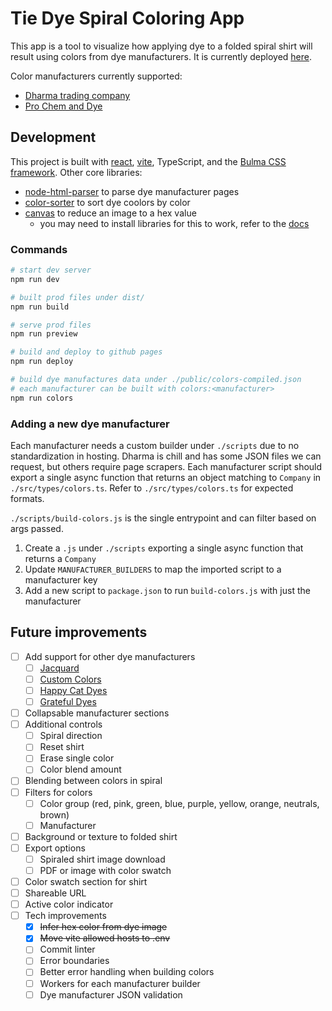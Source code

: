 # Tie Dye Spiral Coloring App

This app is a tool to visualize how applying dye to a folded spiral shirt will result using colors from dye manufacturers. It is currently deployed [here](https://schwalbs.github.io/spiral-coloring/).

Color manufacturers currently supported:

- [Dharma trading company](https://www.dharmatrading.com/dyes/dharma-fiber-reactive-procion-dyes.html)
- [Pro Chem and Dye](https://prochemicalanddye.com/pro-mx-fiber-reactive-dyes/)

## Development

This project is built with [react](https://react.dev/), [vite](https://vite.dev/), TypeScript, and the [Bulma CSS framework](https://bulma.io/).
Other core libraries:

- [node-html-parser](https://www.npmjs.com/package/node-html-parser) to parse dye manufacturer pages
- [color-sorter](https://www.npmjs.com/package/color-sorter) to sort dye coolors by color
- [canvas](https://www.npmjs.com/package/canvas) to reduce an image to a hex value
  - you may need to install libraries for this to work, refer to the [docs](https://github.com/Automattic/node-canvas?tab=readme-ov-file#compiling)

### Commands

```bash
# start dev server
npm run dev

# built prod files under dist/
npm run build

# serve prod files
npm run preview

# build and deploy to github pages
npm run deploy

# build dye manufactures data under ./public/colors-compiled.json
# each manufacturer can be built with colors:<manufacturer>
npm run colors
```

### Adding a new dye manufacturer

Each manufacturer needs a custom builder under `./scripts` due to no standardization in hosting.
Dharma is chill and has some JSON files we can request, but others require page scrapers.
Each manufacturer script should export a single async function that returns an object matching to `Company` in `./src/types/colors.ts`.
Refer to `./src/types/colors.ts` for expected formats.

`./scripts/build-colors.js` is the single entrypoint and can filter based on args passed.

1. Create a `.js` under `./scripts` exporting a single async function that returns a `Company`
2. Update `MANUFACTURER_BUILDERS` to map the imported script to a manufacturer key
3. Add a new script to `package.json` to run `build-colors.js` with just the manufacturer

## Future improvements

- [ ] Add support for other dye manufacturers
  - [ ] [Jacquard](https://www.jacquardproducts.com/procion-mx)
  - [ ] [Custom Colors](https://customcoloursinc.storenvy.com/)
  - [ ] [Happy Cat Dyes](https://www.happycattiedye.com/shop/category/dyes)
  - [ ] [Grateful Dyes](https://www.grateful-dyes.com/fabric-dyes/)
- [ ] Collapsable manufacturer sections
- [ ] Additional controls
  - [ ] Spiral direction
  - [ ] Reset shirt
  - [ ] Erase single color
  - [ ] Color blend amount
- [ ] Blending between colors in spiral
- [ ] Filters for colors
  - [ ] Color group (red, pink, green, blue, purple, yellow, orange, neutrals, brown)
  - [ ] Manufacturer
- [ ] Background or texture to folded shirt
- [ ] Export options
  - [ ] Spiraled shirt image download
  - [ ] PDF or image with color swatch
- [ ] Color swatch section for shirt
- [ ] Shareable URL
- [ ] Active color indicator
- [ ] Tech improvements
  - [x] ~~Infer hex color from dye image~~
  - [x] ~~Move vite allowed hosts to .env~~
  - [ ] Commit linter
  - [ ] Error boundaries
  - [ ] Better error handling when building colors
  - [ ] Workers for each manufacturer builder
  - [ ] Dye manufacturer JSON validation
